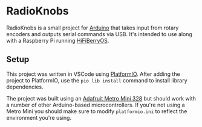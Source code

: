 # RadioKnobs

RadioKnobs is a small project for [Arduino](https://www.arduino.cc/) that takes input from rotary encoders and outputs serial commands via USB. It's intended to use along with a Raspberry Pi running [HiFiBerryOS](https://www.hifiberry.com/hifiberryos/).

## Setup

This project was written in VSCode using [PlatformIO](https://platformio.org/). After adding the project to PlatformIO, use the `pio lib install` command to install library dependencies.

The project was built using an [Adafruit Metro Mini 328](https://www.adafruit.com/product/2590) but should work with a number of other Arduino-based microcontrollers. If you're not using a Metro Mini you should make sure to modify `platformio.ini` to reflect the environment you're using.

